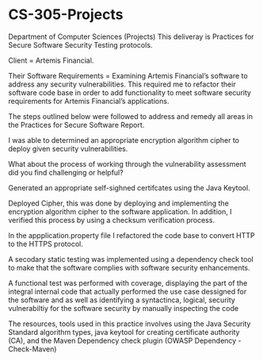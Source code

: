 # CS-305-Projects
Department of Computer Sciences (Projects)
This deliveray is Practices for Secure Software Security Testing protocols.




Client = Artemis Financial.

Their Software Requirements = Examining Artemis Financial’s software to address any security vulnerabilities.
This required me to refactor their software code base in order to add functionality to meet software security requirements for Artemis Financial’s applications. 

The steps outlined below were followed to address and remedy all areas in the Practices for Secure Software Report. 

I was able to determined an appropriate encryption algorithm cipher to deploy given security vulnerabilities.  

What about the process of working through the vulnerability assessment did you find challenging or helpful?

Generated an appropriate self-sighned certifcates using the Java Keytool.


Deployed Cipher, this was done by deploying and implementing the encryption algorithm cipher to the software application. In addition, I verified this process by using a checksum verification process. 

In the appplication.property file I refactored the code base to convert HTTP to the HTTPS protocol. 

A secodary static testing was implemented using a dependency check tool to make that the software complies with software security enhancements.

A functional test was performed with coverage, displaying the part of the integral internal code that actually performed the use case dessigned for the software and as well as identifying a syntactinca, logical, security vulnerabiltiy for the software security by manually inspecting the code 

The resources, tools used in this practice involves using the Java Security Standard algorithm types, java keytool for creating certificate authority (CA), and the Maven Dependency check plugin (OWASP Dependency -Check-Maven)
